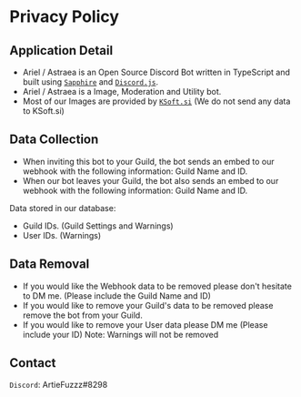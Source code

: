 # Privacy Policy

## Application Detail

- Ariel / Astraea is an Open Source Discord Bot written in TypeScript and built using [`Sapphire`](https://github.com/sapphiredev/framework) and [`Discord.js`](http://discord.js.org/).
- Ariel / Astraea is a Image, Moderation and Utility bot.
- Most of our Images are provided by [`KSoft.si`](https://api.ksoft.si) (We do not send any data to KSoft.si)

## Data Collection

- When inviting this bot to your Guild, the bot sends an embed to our webhook with the following information: Guild Name and ID.
- When our bot leaves your Guild, the bot also sends an embed to our webhook with the following information: Guild Name and ID.

Data stored in our database:

- Guild IDs. (Guild Settings and Warnings)
- User IDs. (Warnings)

## Data Removal

- If you would like the Webhook data to be removed please don't hesitate to DM me. (Please include the Guild Name and ID)
- If you would like to remove your Guild's data to be removed please remove the bot from your Guild.
- If you would like to remove your User data please DM me (Please include your ID) Note: Warnings will not be removed

## Contact

`Discord`: ArtieFuzzz#8298
